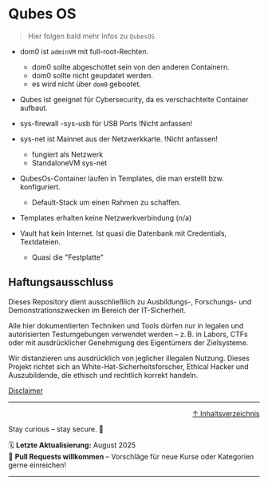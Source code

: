 # Qubes OS

> Hier folgen bald mehr Infos zu `QubesOS`

- dom0 ist `adminVM` mit full-root-Rechten.
    - dom0 sollte abgeschottet sein von den anderen Containern.
    - dom0 sollte nicht geupdatet werden.
    - es wird nicht über `dom0` gebootet.
- Qubes ist geeignet für Cybersecurity, da es verschachtelte Container aufbaut.
- sys-firewall
-sys-usb für USB Ports !Nicht anfassen!
- sys-net ist Mainnet aus der Netzwerkkarte. !Nicht anfassen!
    - fungiert als Netzwerk
    - StandaloneVM sys-net 
- QubesOs-Container laufen in Templates, die man erstellt bzw. konfiguriert.
    - Default-Stack um einen Rahmen zu schaffen.

- Templates erhalten keine Netzwerkverbindung (n/a)
- Vault hat kein Internet. Ist quasi die Datenbank mit Credentials, Textdateien.
    - Quasi die "Festplatte"



## Haftungsausschluss

Dieses Repository dient ausschließlich zu Ausbildungs-, Forschungs- und Demonstrationszwecken im Bereich der IT-Sicherheit.

Alle hier dokumentierten Techniken und Tools dürfen nur in legalen und autorisierten Testumgebungen verwendet werden – z. B. in Labors, CTFs oder mit ausdrücklicher Genehmigung des Eigentümers der Zielsysteme.

Wir distanzieren uns ausdrücklich von jeglicher illegalen Nutzung.
Dieses Projekt richtet sich an White-Hat-Sicherheitsforscher, Ethical Hacker und Auszubildende, die ethisch und rechtlich korrekt handeln.

[Disclaimer](/00-disclaimer/disclaimer.md)

--- 

<div align=right>

[↑ Inhaltsverzeichnis](#inhaltsverzeichnis)

</div>

Stay curious – stay secure. 🔐

🗓️ **Letzte Aktualisierung:** August 2025  
🤝 **Pull Requests willkommen** – Vorschläge für neue Kurse oder Kategorien gerne einreichen!

---
